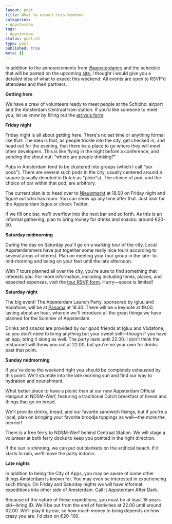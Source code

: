 ```yaml
---
layout: post
title: What to expect this weekend
categories:
- Appsterdam
tags:
- Appsterdam
status: publish
type: post
published: true
meta: {}
---
```

In addition to the announcements from <a href="https://twitter.com/#!/appsterdamrs">@appsterdamrs</a> and the schedule that will be posted on the upcoming <a href="http://appsterdam.rs">site</a>, I thought I would give you a detailed idea of what to expect this weekend. All events are open to RSVP'd attendees and their partners.

<strong>Getting here</strong>

We have a crew of volunteers ready to meet people at the Schiphol airport and the Amsterdam Centraal train station. If you'd like someone to meet you, let us know by filling out the <a href="http://appsterdam.rs/arrivals">arrivals form</a>.

<strong>Friday night</strong>

Friday night is all about getting here. There's no set time or anything formal like that. The idea is that, as people trickle into the city, get checked in, and head out for the evening, that there be a place to go where they will meet other developers. This is like flying in the night before a conference, and sending the shout out: "where are people drinking?"

Pubs in Amsterdam tend to be clustered into groups (which I call "bar pods"). There are several such pods in the city, usually centered around a square (usually denoted in Dutch as "plein"s). The choice of pod, and the choice of bar within that pod, are arbitrary. 

The current plan is to head over to <a href="http://maps.google.com/maps?q=Nieuwmarkt,+Binnenstad,+Amsterdam,+Noord-Holland,+Netherlands&hl=en&ll=52.372625,4.900374&spn=0.003219,0.00493&sll=52.371933,4.901298&sspn=0.006439,0.00986&geocode=FQ4lHwMdh8RKAA&z=18">Nieuwmarkt</a> at 18.00 on Friday night and figure out who has room. You can show up any time after that. Just look for the Appsterdam logos or check Twitter.

If we fill one bar, we'll overflow into the next bar and so forth. As this is an informal gathering, plan to bring money for drinks and snacks: around €20-50.

<strong>Saturday midmorning</strong>

During the day on Saturday you'll go on a walking tour of the city. Local Appsterdammers have put together some really nice tours according to several areas of interest. Plan on meeting your tour group in the late- to mid-morning and being on your feet until the late afternoon. 

With 7 tours planned all over the city, you're sure to find something that interests you. For more information, including including times, places, and expected expenses, visit the <a href="http://appsterdam.rs/tours">tour RSVP form</a>. Hurry—space is limited!

<strong>Saturday night</strong>

The big event! The Appsterdam Launch Party, sponsored by Igluu and Vodafone, will be at <a href="http://panama.nl">Panama</a> at 18.30. There will be a keynote at 19.00, lasting about an hour, wherein we'll introduce all the great things we have planned for the Summer of Appsterdam.

Drinks and snacks are provided by our good friends at Igluu and Vodafone, so you don't need to bring anything but your sweet self—though if you have an app, bring it along as well. The party lasts until 22.00. I don't think the restaurant will throw you out at 22.00, but you're on your own for drinks past that point.

<strong>Sunday midmorning</strong>

If you've done the weekend right you should be completely exhausted by this point. We'll stumble into the late morning sun and find our way to hydration and nourishment. 

What better place to have a picnic than at our new Appsterdam Official Hangout at NDSM-Werf, featuring a traditional Dutch breakfast of bread and things that go on bread.

We'll provide drinks, bread, and our favorite sandwich fixings, but if you're a local, plan on bringing your favorite broodje toppings as well—the more the merrier! 

There is a free ferry to NDSM-Werf behind Centraal Station. We will stage a volunteer at both ferry docks to keep you pointed in the right direction.

If the sun is shinning, we can put out blankets on the artificial beach. If it starts to rain, we'll move the party indoors.

<strong>Late nights</strong>

In addition to being the City of Apps, you may be aware of some other things Amsterdam is known for. You may even be interested in experiencing such things. On Friday and Saturday nights we will have informal expeditions into other side of Amsterdam. Call it Appsterdam After Dark.

Because of the nature of these expeditions, you must be at least 18 years old—bring ID. We'll be out from the end of festivities at 22.00 until around 02.00. We'll play it by ear, so how much money to bring depends on how crazy you are. I'd plan on €20-100.
